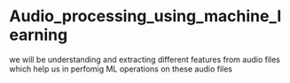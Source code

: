 # Audio_processing_using_machine_learning
we will be understanding and extracting different features from audio files which help us in perfomig ML operations on these audio files
